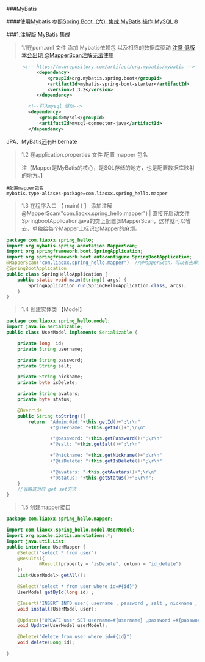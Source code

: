 ###MyBatis

####使用Mybatis  参照[Spring Boot（六）集成 MyBatis 操作 MySQL 8](https://segmentfault.com/a/1190000016374807)

###1.注解版 MyBatis 集成
> 1.1在pom.xml 文件 添加  Mybatis依赖包 以及相应的数据库驱动  [注意 低版本会出现 @MapperScan注解无法使用](https://blog.csdn.net/hzr0523/article/details/80191909) 

```xml
      <!-- https://mvnrepository.com/artifact/org.mybatis/mybatis -->
           <dependency>
               <groupId>org.mybatis.spring.boot</groupId>
               <artifactId>mybatis-spring-boot-starter</artifactId>
               <version>1.3.2</version>
           </dependency>

        <!--引入mysql 驱动-->
        <dependency>
            <groupId>mysql</groupId>
            <artifactId>mysql-connector-java</artifactId>
        </dependency>
```

 JPA、MyBatis还有Hibernate
> 1.2 在application.properties 文件  配置 mapper 包名
> 
> 注【Mapper是MyBatis的核心，是SQL存储的地方，也是配置数据库映射的地方。】

```text
#配置mapper包名
mybatis.type-aliases-package=com.liaoxx.spring_hello.mapper
```


> 1.3 在程序入口 【 main( ) 】 添加注解@MapperScan("com.liaoxx.spring_hello.mapper")  |   直接在启动文件SpringbootApplication.java的类上配置@MapperScan，这样就可以省去，单独给每个Mapper上标识@Mapper的麻烦。

````java
package com.liaoxx.spring_hello;
import org.mybatis.spring.annotation.MapperScan;
import org.springframework.boot.SpringApplication;
import org.springframework.boot.autoconfigure.SpringBootApplication;
@MapperScan("com.liaoxx.spring_hello.mapper")  //@MapperScan，可以省去单独给每个Mapper上标识@Mapper的麻烦。
@SpringBootApplication
public class SpringHelloApplication {
    public static void main(String[] args) {
        SpringApplication.run(SpringHelloApplication.class, args);
    }
}
````

> 1.4 创建实体类 【Model】

````java
package com.liaoxx.spring_hello.model;
import java.io.Serializable;
public class UserModel implements Serializable {

    private long  id;
    private String username;

    private String password;
    private String salt;

    private String nickname;
    private byte isDelete;

    private String avatars;
    private byte status;

    @Override
    public String toString(){
        return  "Admin:@id:"+this.getId()+";\r\n"
                +"@username: "+this.getId()+";\r\n"

                +"@password: "+this.getPassword()+";\r\n"
                +"@salt: "+this.getSalt()+";\r\n"

                +"@nickname: "+this.getNickname()+";\r\n"
                +"@isDelete: "+this.getIsDelete()+";\r\n"

                +"@avatars: "+this.getAvatars()+";\r\n"
                +"@status: "+this.getStatus()+";\r\n";
    }
    //省略其对应 get set方法
}
````

> 1.5 创建mapper接口


````java
package com.liaoxx.spring_hello.mapper;

import com.liaoxx.spring_hello.model.UserModel;
import org.apache.ibatis.annotations.*;
import java.util.List;
public interface UserMapper {
    @Select("select * from user")
    @Results({
            @Result(property = "isDelete", column = "id_delete")
    })
    List<UserModel> getAll();

    @Select("select * from user where id=#{id}")
    UserModel getById(long id) ;

    @Insert("INSERT INTO user( username , password , salt , nickname , avatars , is_delete, status ) VALUES( #{username} , #{password}, #{salt} , #{nickname} , #{avatars} , #{isDelete} , #{status} )")
    void install(UserModel user);

    @Update({"UPDATE user SET username=#{username} ,password =#{password} ,salt =#{salt} ,nickname =#{nickname},avatars =#{avatars} is_delete=#{isDelete},status =#{status} WHERE id = #{id}"})
    void Update(UserModel userModel);

    @Delete("delete from user where id=#{id}")
    void delete(Long id);

}
````
